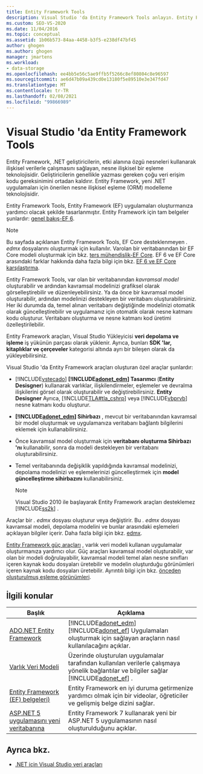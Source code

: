 ```yaml
---
title: Entity Framework Tools
description: Visual Studio 'da Entity Framework Tools anlayın. Entity Framework Tools, Entity Framework (EF) uygulamaları oluşturmanıza yardımcı olacak şekilde tasarlanmıştır.
ms.custom: SEO-VS-2020
ms.date: 11/04/2016
ms.topic: conceptual
ms.assetid: 1b06b573-84aa-4458-b3f5-e238df47bf45
author: ghogen
ms.author: ghogen
manager: jmartens
ms.workload:
- data-storage
ms.openlocfilehash: ee4bb5e56c5ae9ffb5f5266c8ef80804c8e96597
ms.sourcegitcommit: ae6d47b09a439cd0e13180f5e89510e3e347fd47
ms.translationtype: MT
ms.contentlocale: tr-TR
ms.lasthandoff: 02/08/2021
ms.locfileid: "99866989"
---
```

# <a name="entity-framework-tools-in-visual-studio"></a>Visual Studio 'da Entity Framework Tools

Entity Framework, .NET geliştiricilerin, etki alanına özgü nesneleri kullanarak ilişkisel verilerle çalışmasını sağlayan, nesne ilişkisel bir eşleme teknolojisidir. Geliştiricilerin genellikle yazması gereken çoğu veri erişim kodu gereksinimini ortadan kaldırır. Entity Framework, yeni .NET uygulamaları için önerilen nesne ilişkisel eşleme (ORM) modelleme teknolojisidir.

Entity Framework Tools, Entity Framework (EF) uygulamaları oluşturmanıza yardımcı olacak şekilde tasarlanmıştır. Entity Framework için tam belgeler şunlardır: [genel bakış-EF 6](/ef/ef6/).

  > [!NOTE]
  > Bu sayfada açıklanan Entity Framework Tools, EF Core desteklenmeyen *. edmx* dosyalarını oluşturmak için kullanılır. Varolan bir veritabanından bir EF Core modeli oluşturmak için bkz. [ters mühendislik-EF Core](/ef/core/managing-schemas/scaffolding). EF 6 ve EF Core arasındaki farklar hakkında daha fazla bilgi için bkz. [EF 6 ve EF Core karşılaştırma](/ef/efcore-and-ef6/).

Entity Framework Tools, var olan bir veritabanından *kavramsal model* oluşturabilir ve ardından kavramsal modelinizi grafiksel olarak görselleştirebilir ve düzenleyebilirsiniz. Ya da önce bir kavramsal model oluşturabilir, ardından modelinizi destekleyen bir veritabanı oluşturabilirsiniz. Her iki durumda da, temel alınan veritabanı değiştiğinde modelinizi otomatik olarak güncelleştirebilir ve uygulamanız için otomatik olarak nesne katmanı kodu oluşturur. Veritabanı oluşturma ve nesne katmanı kod üretimi özelleştirilebilir.

Entity Framework araçları, Visual Studio Yükleyicisi **veri depolama ve işleme** iş yükünün parçası olarak yüklenir. Ayrıca, bunları **SDK 'lar, kitaplıklar ve çerçeveler** kategorisi altında ayrı bir bileşen olarak da yükleyebilirsiniz.

Visual Studio 'da Entity Framework araçları oluşturan özel araçlar şunlardır:

- [!INCLUDE[vstecado](../data-tools/includes/vstecado_md.md)] **[!INCLUDE[adonet_edm](../data-tools/includes/adonet_edm_md.md)] Tasarımcı** (**Entity Desisgner**) kullanarak varlıklar, ilişkilendirmeler, eşlemeler ve devralma ilişkilerini görsel olarak oluşturabilir ve değiştirebilirsiniz. **Entity Desisgner** Ayrıca, [!INCLUDE[TLA#tla_cshrp](../data-tools/includes/tlasharptla_cshrp_md.md)] veya [!INCLUDE[vbprvb](../code-quality/includes/vbprvb_md.md)] nesne katmanı kodu oluşturur.

- **[!INCLUDE[adonet_edm](../data-tools/includes/adonet_edm_md.md)] Sihirbazı** , mevcut bir veritabanından kavramsal bir model oluşturmak ve uygulamanıza veritabanı bağlantı bilgilerini eklemek için kullanabilirsiniz.

- Önce kavramsal model oluşturmak için **veritabanı oluşturma Sihirbazı 'nı** kullanabilir, sonra da modeli destekleyen bir veritabanı oluşturabilirsiniz.

- Temel veritabanında değişiklik yapıldığında kavramsal modelinizi, depolama modelinizi ve eşlemelerinizi güncelleştirmek için **model güncelleştirme sihirbazını** kullanabilirsiniz.

  > [!NOTE]
  > Visual Studio 2010 ile başlayarak Entity Framework araçları desteklemez [!INCLUDE[ss2k](../data-tools/includes/ss2k_md.md)] .

Araçlar bir *. edmx* dosyası oluşturur veya değiştirir. Bu *. edmx* dosyası kavramsal modeli, depolama modelini ve bunlar arasındaki eşlemeleri açıklayan bilgiler içerir. Daha fazla bilgi için bkz. [edmx](/ef/ef6/).

[Entity Framework güç araçları](https://marketplace.visualstudio.com/items?itemName=EntityFrameworkTeam.EntityFrameworkPowerToolsBeta4) , varlık veri modeli kullanan uygulamalar oluşturmanıza yardımcı olur. Güç araçları kavramsal model oluşturabilir, var olan bir modeli doğrulayabilir, kavramsal modeli temel alan nesne sınıfları içeren kaynak kodu dosyaları üretebilir ve modelin oluşturduğu görünümleri içeren kaynak kodu dosyaları üretebilir. Ayrıntılı bilgi için bkz. [önceden oluşturulmuş eşleme görünümleri](/ef/ef6/fundamentals/performance/pre-generated-views).

## <a name="related-topics"></a>İlgili konular

| Başlık | Açıklama |
| - | - |
| [ADO.NET Entity Framework](/dotnet/framework/data/adonet/ef/index) | [!INCLUDE[adonet_edm](../data-tools/includes/adonet_edm_md.md)] [!INCLUDE[adonet_ef](../data-tools/includes/adonet_ef_md.md)] Uygulamaları oluşturmak için sağlayan araçların nasıl kullanılacağını açıklar. |
| [Varlık Veri Modeli](/dotnet/framework/data/adonet/entity-data-model) | Üzerinde oluşturulan uygulamalar tarafından kullanılan verilerle çalışmaya yönelik bağlantılar ve bilgiler sağlar [!INCLUDE[adonet_ef](../data-tools/includes/adonet_ef_md.md)] . |
| [Entity Framework (EF) belgeleri)](/ef/ef6/get-started) | Entity Framework en iyi duruma getirmenize yardımcı olmak için bir videolar, öğreticiler ve gelişmiş belge dizini sağlar. |
| [ASP.NET 5 uygulamasını yeni veritabanına](https://docs.efproject.net/en/latest/platforms/aspnetcore/new-db.html) | Entity Framework 7 kullanarak yeni bir ASP.NET 5 uygulamasının nasıl oluşturulduğunu açıklar. |

## <a name="see-also"></a>Ayrıca bkz.

- [.NET için Visual Studio veri araçları](../data-tools/visual-studio-data-tools-for-dotnet.md)
